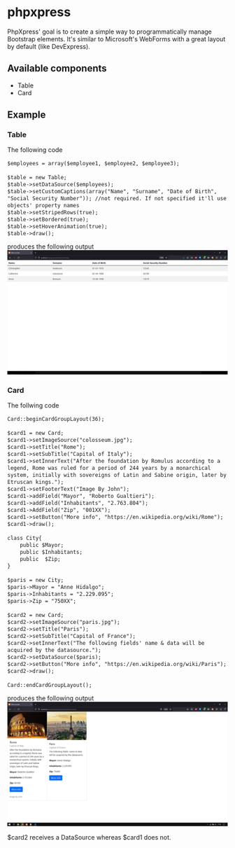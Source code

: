 # phpxpress

PhpXpress' goal is to create a simple way to programmatically manage Bootstrap elements. 
It's similar to Microsoft's WebForms with a great layout by default (like DevExpress).

## Available components
* Table
* Card

## Example

### Table

The following code
```
$employees = array($employee1, $employee2, $employee3);

$table = new Table;
$table->setDataSource($employees);
$table->setCustomCaptions(array("Name", "Surname", "Date of Birth", "Social Security Number")); //not required. If not specified it'll use objects' property names
$table->setStripedRows(true);
$table->setBordered(true);
$table->setHoverAnimation(true);
$table->draw();
```

produces the following output
<img src="/phpxpress/examples/demoTable.jpg" alt="Demo">


### Card

The follwing code
```
Card::beginCardGroupLayout(36);

$card1 = new Card;
$card1->setImageSource("colosseum.jpg");
$card1->setTitle("Rome");
$card1->setSubTitle("Capital of Italy");
$card1->setInnerText("After the foundation by Romulus according to a legend, Rome was ruled for a period of 244 years by a monarchical system, initially with sovereigns of Latin and Sabine origin, later by Etruscan kings.");
$card1->setFooterText("Image By John");
$card1->addField("Mayor", "Roberto Gualtieri");
$card1->addField("Inhabitants", "2.763.804");
$card1->AddField("Zip", "001XX");
$card1->setButton("More info", "https://en.wikipedia.org/wiki/Rome");
$card1->draw();

class City{
    public $Mayor;
    public $Inhabitants;
    public  $Zip;
}

$paris = new City;
$paris->Mayor = "Anne Hidalgo";
$paris->Inhabitants = "2.229.095";
$paris->Zip = "750XX";

$card2 = new Card;
$card2->setImageSource("paris.jpg");
$card2->setTitle("Paris");
$card2->setSubTitle("Capital of France");
$card2->setInnerText("The following fields' name & data will be acquired by the datasource.");
$card2->setDataSource($paris);
$card2->setButton("More info", "https://en.wikipedia.org/wiki/Paris");
$card2->draw();

Card::endCardGroupLayout();
```

produces the following output
<img src="/phpxpress/examples/card.jpg" alt="Demo">

$card2 receives a DataSource whereas $card1 does not.
